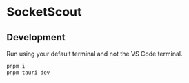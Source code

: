 # SocketScout

## Development

Run using your default terminal and not the VS Code terminal.

```bash
pnpm i
pnpm tauri dev
```
